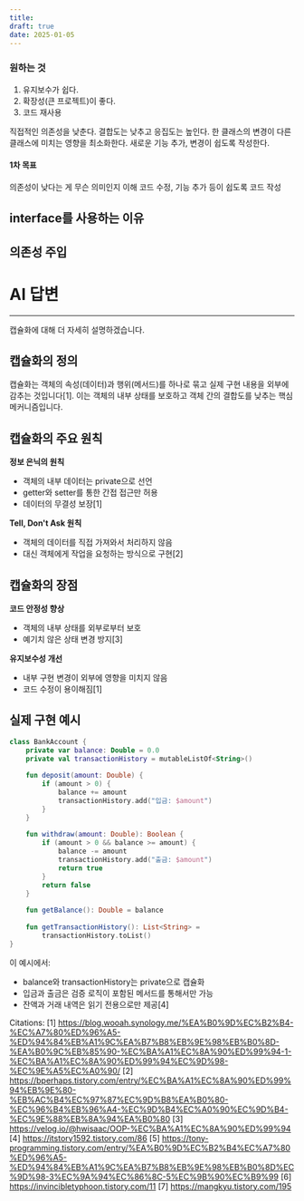 ```yaml
---
title: 
draft: true
date: 2025-01-05
---
```




### 원하는 것
1. 유지보수가 쉽다.
2. 확장성(큰 프로젝트)이 좋다.
3. 코드 재사용

직접적인 의존성을 낮춘다.
결합도는 낮추고 응집도는 높인다.
한 클래스의 변경이 다른 클래스에 미치는 영향을 최소화한다. 
새로운 기능 추가, 변경이 쉽도록 작성한다. 

#### 1차 목표
의존성이 낮다는 게 무슨 의미인지 이해
코드 수정, 기능 추가 등이 쉽도록 코드 작성


## interface를 사용하는 이유

## 의존성 주입




# AI 답변

---
캡슐화에 대해 더 자세히 설명하겠습니다.

## 캡슐화의 정의

캡슐화는 객체의 속성(데이터)과 행위(메서드)를 하나로 묶고 실제 구현 내용을 외부에 감추는 것입니다[1]. 이는 객체의 내부 상태를 보호하고 객체 간의 결합도를 낮추는 핵심 메커니즘입니다.

## 캡슐화의 주요 원칙

**정보 은닉의 원칙**
- 객체의 내부 데이터는 private으로 선언
- getter와 setter를 통한 간접 접근만 허용
- 데이터의 무결성 보장[1]

**Tell, Don't Ask 원칙**
- 객체의 데이터를 직접 가져와서 처리하지 않음
- 대신 객체에게 작업을 요청하는 방식으로 구현[2]

## 캡슐화의 장점

**코드 안정성 향상**
- 객체의 내부 상태를 외부로부터 보호
- 예기치 않은 상태 변경 방지[3]

**유지보수성 개선**
- 내부 구현 변경이 외부에 영향을 미치지 않음
- 코드 수정이 용이해짐[1]

## 실제 구현 예시

```kotlin
class BankAccount {
    private var balance: Double = 0.0
    private val transactionHistory = mutableListOf<String>()
    
    fun deposit(amount: Double) {
        if (amount > 0) {
            balance += amount
            transactionHistory.add("입금: $amount")
        }
    }
    
    fun withdraw(amount: Double): Boolean {
        if (amount > 0 && balance >= amount) {
            balance -= amount
            transactionHistory.add("출금: $amount")
            return true
        }
        return false
    }
    
    fun getBalance(): Double = balance
    
    fun getTransactionHistory(): List<String> = 
        transactionHistory.toList()
}
```

이 예시에서:
- balance와 transactionHistory는 private으로 캡슐화
- 입금과 출금은 검증 로직이 포함된 메서드를 통해서만 가능
- 잔액과 거래 내역은 읽기 전용으로만 제공[4]

Citations:
[1] https://blog.wooah.synology.me/%EA%B0%9D%EC%B2%B4-%EC%A7%80%ED%96%A5-%ED%94%84%EB%A1%9C%EA%B7%B8%EB%9E%98%EB%B0%8D-%EA%B0%9C%EB%85%90-%EC%BA%A1%EC%8A%90%ED%99%94-1-%EC%BA%A1%EC%8A%90%ED%99%94%EC%9D%98-%EC%9E%A5%EC%A0%90/
[2] https://bperhaps.tistory.com/entry/%EC%BA%A1%EC%8A%90%ED%99%94%EB%9E%80-%EB%AC%B4%EC%97%87%EC%9D%B8%EA%B0%80-%EC%96%B4%EB%96%A4-%EC%9D%B4%EC%A0%90%EC%9D%B4-%EC%9E%88%EB%8A%94%EA%B0%80
[3] https://velog.io/@hwisaac/OOP-%EC%BA%A1%EC%8A%90%ED%99%94
[4] https://itstory1592.tistory.com/86
[5] https://tony-programming.tistory.com/entry/%EA%B0%9D%EC%B2%B4%EC%A7%80%ED%96%A5-%ED%94%84%EB%A1%9C%EA%B7%B8%EB%9E%98%EB%B0%8D%EC%9D%98-3%EC%9A%94%EC%86%8C-5%EC%9B%90%EC%B9%99
[6] https://invincibletyphoon.tistory.com/11
[7] https://mangkyu.tistory.com/195